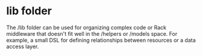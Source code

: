 # lib folder
The /lib folder can be used for organizing complex code or Rack middleware that doesn't fit well in the /helpers or /models space. For example, a small DSL for defining relationships between resources or a data access layer.